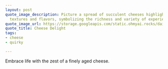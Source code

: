```yaml
---
layout: post
quote_image_description: Picture a spread of succulent cheeses highlighting various
  textures and flavors, symbolizing the richness and variety of experience in life.
quote_image_url: https://storage.googleapis.com/static.ohmyai.rocks/daily/2024-03-05.jpg
quote_title: Cheese Delight
tags:
- cheese
- quirky

---
```


Embrace life with the zest of a finely aged cheese.